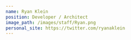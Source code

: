 ```yaml
---
name: Ryan Klein
position: Developer / Architect
image_path: /images/staff/Ryan.png
personal_site: https://twitter.com/ryanaklein
---
```

